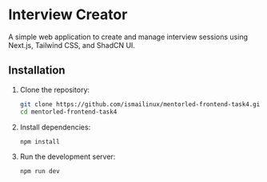 # Interview Creator

A simple web application to create and manage interview sessions using Next.js, Tailwind CSS, and ShadCN UI.

## Installation
1. Clone the repository:
   ```bash
   git clone https://github.com/ismailinux/mentorled-frontend-task4.git
   cd mentorled-frontend-task4

2. Install dependencies: 
   ```bash
   npm install

3. Run the development server:
   ```bash
   npm run dev     
